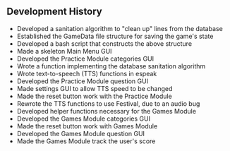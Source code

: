 ## Development History

- Developed a sanitation algorithm to "clean up" lines from the database
- Established the GameData file structure for saving the game's state
- Developed a bash script that constructs the above structure
- Made a skeleton Main Menu GUI
- Developed the Practice Module categories GUI
- Wrote a function implementing the database sanitation algorithm
- Wrote text-to-speech (TTS) functions in espeak
- Developed the Practice Module question GUI
- Made settings GUI to allow TTS speed to be changed
- Made the reset button work with the Practice Module
- Rewrote the TTS functions to use Festival, due to an audio bug
- Developed helper functions necessary for the Games Module
- Developed the Games Module categories GUI
- Made the reset button work with Games Module
- Developed the Games Module question GUI
- Made the Games Module track the user's score
